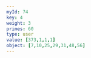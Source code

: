 ```yaml
---
myId: 74
key: 4
weight: 3
primes: 60
type: user
value: [373,1,1,1]
object: [7,10,25,29,31,48,56]
---
```

